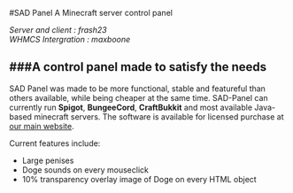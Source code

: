 #SAD Panel
A Minecraft server control panel

  *Server and client  : frash23*  
  *WHMCS Intergration : maxboone*



###A control panel made to satisfy the needs
---
  SAD Panel was made to be more functional, stable and featureful than others available, while being cheaper at the same time.
  SAD-Panel can currently run **Spigot**, **BungeeCord**, **CraftBukkit** and most available Java-based minecraft servers.
  The software is available for licensed purchase at [our main website][main_page].
  
  Current features include:
  
  * Large penises
  * Doge sounds on every mouseclick
  * 10% transparency overlay image of Doge on every HTML object




[main_page]: https://sadpanel.co
